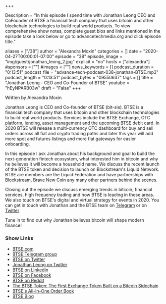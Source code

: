 +++

Description = "In this episode I spend time with Jonathan Leong CEO and CoFounder of BTSE a financial tech company that uses bitcoin and other blockchain technologies to build real world products. To view comprehensive show notes, complete guest bios and links mentioned in the episode take a look below or go to advancetechmedia.org and click episode title."

aliases = ["/38"]
author = "Alexandra Moxin"
categories = []
date = "2020-04-27T00:00:01-07:00"
episode = "38"
episode_image = "img/guest/jonathan_leong_2.jpg"
explicit = "no"
hosts = ["alexandra"]
#sponsors = [""]
#images = [""]
news_keywords = []
podcast_duration = "0:13:51"
podcast_file = "advance-tech-podcast-038-jonathan-BTSE.mp3"
podcast_length = "0:13:51"
podcast_bytes = "09550637"
tags = []
title = "Jonathan Leong - CEO and Co-Founder of BTSE"
youtube = "hEyNPARB03w"
draft = "False"
+++

Written by Alexandra Moxin

Jonathan Leong is CEO and Co-founder of BTSE (bit-sie). BTSE is a financial tech company that uses bitcoin and other blockchain technologies to build real world products. Services include the BTSE Exchange, OTC platform, lending, asset management and the upcoming BTSE debit card. In 2020 BTSE will release a multi-currency OTC dashboard for buy and sell orders across all fiat and crypto trading paths and later this year will add more spot and futures listings and more fiat gateways for easier onboarding. 

In this episode I ask Jonathan about his background and goal to build the next-generation fintech ecosystem, what interested him in bitcoin and why he believes it will become a household name. We discuss the recent launch of the BTSE token and decision to launch on Blockstream's Liquid Network. BTSE are members are the Liquid Federation and have partnerships with Blockstream, Brave New Coin any many other partners behind the scenes.

Closing out the episode we discuss emerging trends in bitcoin, financial services, high frequency trading and how BTSE is leading in these areas. We also touch on BTSE's digital and virtual strategy for events in 2020. You can get in touch with Jonathan and the BTSE team on [Telegram](https://t.me/btsecom) or on [Twitter](https://twitter.com/BTSEcom)

Tune in to find out why Jonathan believes bitcoin will shape modern finance!

### Show Links

* [BTSE.com](https://www.btse.com/en/home)
* [BTSE Telegram group](https://t.me/btsecom)
* [BTSE on Twitter](https://twitter.com/BTSEcom)
* [Jonathan Leong on Twitter](https://twitter.com/btsejonathan?lang=en)
* [BTSE on LinkedIn](https://www.linkedin.com/company/btsecom/)
* [BTSE on Facebook](https://www.facebook.com/btsecom)
* [BTSE on Reddit](https://www.reddit.com/r/btsecom)
* [The BTSE Token: The First Exchange Token Built on a Bitcoin Sidechain](https://www.btse.com/en/token)
* [BTSE's All-In-One Order Book](https://www.btse.com/en/all-in-one-orderbook)
* [BTSE Blog](https://www.blog.btse.com/blog)










